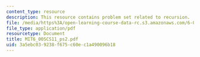 ```yaml
---
content_type: resource
description: This resource contains problem set related to recursion.
file: /media/https%3A/open-learning-course-data-rc.s3.amazonaws.com/6-00sc-introduction-to-computer-science-and-programming-spring-2011/3a5ebc039238f675c60ec1a490096b18_MIT6_00SCS11_ps2.pdf
file_type: application/pdf
resourcetype: Document
title: MIT6_00SCS11_ps2.pdf
uid: 3a5ebc03-9238-f675-c60e-c1a490096b18
---
```

